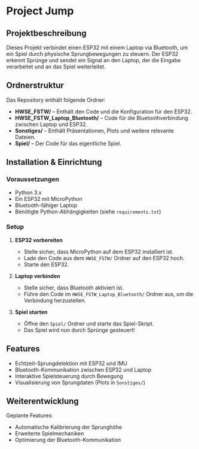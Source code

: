 # Project Jump

##  Projektbeschreibung
Dieses Projekt verbindet einen ESP32 mit einem Laptop via Bluetooth, um ein Spiel durch physische Sprungbewegungen zu steuern. Der ESP32 erkennt Sprünge und sendet ein Signal an den Laptop, der die Eingabe verarbeitet und an das Spiel weiterleitet.

##  Ordnerstruktur
Das Repository enthält folgende Ordner:

- **HWSE_FSTW/** – Enthält den Code und die Konfiguration für den ESP32.
- **HWSE_FSTW_Laptop_Bluetooth/** – Code für die Bluetoothverbindung zwischen Laptop und ESP32.
- **Sonstiges/** – Enthält Präsentationen, Plots und weitere relevante Dateien.
- **Spiel/** – Der Code für das eigentliche Spiel.

##  Installation & Einrichtung
### Voraussetzungen
- Python 3.x
- Ein ESP32 mit MicroPython
- Bluetooth-fähiger Laptop
- Benötigte Python-Abhängigkeiten (siehe `requirements.txt`)

### Setup
1. **ESP32 vorbereiten**
   - Stelle sicher, dass MicroPython auf dem ESP32 installiert ist.
   - Lade den Code aus dem `HWSE_FSTW/` Ordner auf den ESP32 hoch.
   - Starte den ESP32.

2. **Laptop verbinden**
   - Stelle sicher, dass Bluetooth aktiviert ist.
   - Führe den Code im `HWSE_FSTW_Laptop_Bluetooth/` Ordner aus, um die Verbindung herzustellen.

3. **Spiel starten**
   - Öffne den `Spiel/` Ordner und starte das Spiel-Skript.
   - Das Spiel wird nun durch Sprünge gesteuert!

##  Features
- Echtzeit-Sprungdetektion mit ESP32 und IMU
- Bluetooth-Kommunikation zwischen ESP32 und Laptop
- Interaktive Spielsteuerung durch Bewegung
- Visualisierung von Sprungdaten (Plots in `Sonstiges/`)

##  Weiterentwicklung
Geplante Features:
- Automatische Kalibrierung der Sprunghöhe
- Erweiterte Spielmechaniken
- Optimierung der Bluetooth-Kommunikation
